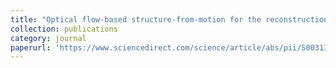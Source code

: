 ```yaml
---
title: "Optical flow-based structure-from-motion for the reconstruction of epithelial surfaces"
collection: publications
category: journal
paperurl: 'https://www.sciencedirect.com/science/article/abs/pii/S0031320320301941'
---
```


